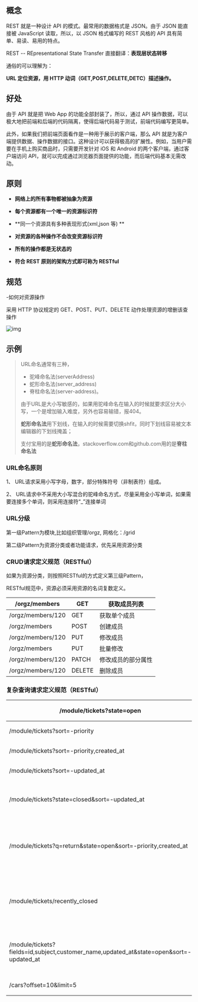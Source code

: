 ## 概念

REST 就是一种设计 API 的模式。最常用的数据格式是 JSON。由于 JSON 能直接被 JavaScript 读取，所以，以 JSON 格式编写的 REST 风格的 API 具有简单、易读、易用的特点。

REST -- REpresentational State Transfer 直接翻译：**表现层状态转移**

通俗的可以理解为：

**URL 定位资源，用 HTTP 动词（GET,POST,DELETE,DETC）描述操作。**

## 好处

由于 API 就是把 Web App 的功能全部封装了，所以，通过 API 操作数据，可以极大地把前端和后端的代码隔离，使得后端代码易于测试，前端代码编写更简单。

此外，如果我们把前端页面看作是一种用于展示的客户端，那么 API 就是为客户端提供数据、操作数据的接口。这种设计可以获得极高的扩展性。例如，当用户需要在手机上购买商品时，只需要开发针对 iOS 和 Android 的两个客户端，通过客户端访问 API，就可以完成通过浏览器页面提供的功能，而后端代码基本无需改动。

## 原则

- **网络上的所有事物都被抽象为资源**

- **每个资源都有一个唯一的资源标识符**
- **同一个资源具有多种表现形式(xml,json 等) **

- **对资源的各种操作不会改变资源标识符**

- **所有的操作都是无状态的**

- **符合 REST 原则的架构方式即可称为 RESTful**

## 规范

-如何对资源操作

采用 HTTP 协议规定的 GET、POST、PUT、DELETE 动作处理资源的增删该查操作

![img](//img.joyfred.com/vuepress/lib-web/RESTful.webp)


## 示例

> URL命名通常有三种，
>
> - 驼峰命名法(serverAddress)
> - 蛇形命名法(server_address)
> - 脊柱命名法(server-address)。
>
> 由于URL是大小写敏感的，如果用驼峰命名在输入的时候就要求区分大小写，一个是增加输入难度，另外也容易输错，报404。
>
> **蛇形命名法**用下划线，在输入的时候需要切换shfit，同时下划线容易被文本编辑器的下划线掩盖；
>
> 支付宝用的是**蛇形命名法**，stackoverflow.com和github.com用的是**脊柱命名法**

### URL命名原则

1、 URL请求采用小写字母，数字，部分特殊符号（非制表符）组成。

2、 URL请求中不采用大小写混合的驼峰命名方式，尽量采用全小写单词，如果需要连接多个单词，则采用连接符“_”连接单词

### URL分级

第一级Pattern为模块,比如组织管理/orgz, 网格化：/grid

第二级Pattern为资源分类或者功能请求，优先采用资源分类

 

### CRUD请求定义规范（RESTful）

如果为资源分类，则按照RESTful的方式定义第三级Pattern，

RESTful规范中，资源必须采用资源的名词复数定义。

| /orgz/members     | GET    | 获取成员列表       |
| ----------------- | ------ | ------------------ |
| /orgz/members/120 | GET    | 获取单个成员       |
| /orgz/members     | POST   | 创建成员           |
| /orgz/members/120 | PUT    | 修改成员           |
| /orgz/members     | PUT    | 批量修改           |
| /orgz/members/120 | PATCH  | 修改成员的部分属性 |
| /orgz/members/120 | DELETE | 删除成员           |

 

### 复杂查询请求定义规范（RESTful）

| /module/tickets?state=open                                   | GET  | 过滤           |
| ------------------------------------------------------------ | ---- | -------------- |
| /module/tickets?sort=-priority                               | GET  | 排序           |
| /module/tickets?sort=-priority,created_at                    | GET  | 排序           |
| /module/tickets?sort=-updated_at                             | GET  | 排序           |
| /module/tickets?state=closed&sort=-updated_at                | GET  | 过滤+排序      |
| /module/tickets?q=return&state=open&sort=-priority,created_at | GET  | 搜索+过滤+排序 |
| /module/tickets/recently_closed                              | GET  | 一般数据请求   |
| /module/tickets?fields=id,subject,customer_name,updated_at&state=open&sort=-updated_at | GET  | 指定返回列     |
| /cars?offset=10&limit=5                                      | GET  | 分页           |

 